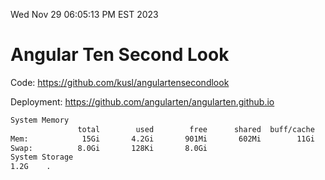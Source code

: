 Wed Nov 29 06:05:13 PM EST 2023

# Angular Ten Second Look

Code: https://github.com/kusl/angulartensecondlook

Deployment: https://github.com/angularten/angularten.github.io

```bash
System Memory
               total        used        free      shared  buff/cache   available
Mem:            15Gi       4.2Gi       901Mi       602Mi        11Gi        11Gi
Swap:          8.0Gi       128Ki       8.0Gi
System Storage
1.2G	.
```
